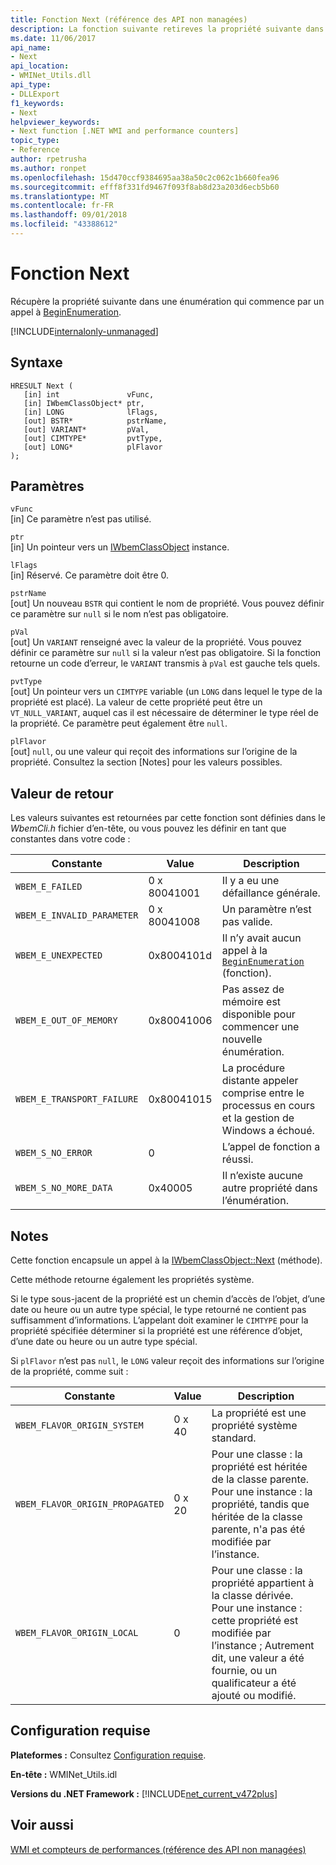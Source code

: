 ```yaml
---
title: Fonction Next (référence des API non managées)
description: La fonction suivante retireves la propriété suivante dans une énumération.
ms.date: 11/06/2017
api_name:
- Next
api_location:
- WMINet_Utils.dll
api_type:
- DLLExport
f1_keywords:
- Next
helpviewer_keywords:
- Next function [.NET WMI and performance counters]
topic_type:
- Reference
author: rpetrusha
ms.author: ronpet
ms.openlocfilehash: 15d470ccf9384695aa38a50c2c062c1b660fea96
ms.sourcegitcommit: efff8f331fd9467f093f8ab8d23a203d6ecb5b60
ms.translationtype: MT
ms.contentlocale: fr-FR
ms.lasthandoff: 09/01/2018
ms.locfileid: "43388612"
---
```

# <a name="next-function"></a>Fonction Next
Récupère la propriété suivante dans une énumération qui commence par un appel à [BeginEnumeration](beginenumeration.md).  

[!INCLUDE[internalonly-unmanaged](../../../../includes/internalonly-unmanaged.md)]
  
## <a name="syntax"></a>Syntaxe  
  
```  
HRESULT Next (
   [in] int               vFunc, 
   [in] IWbemClassObject* ptr, 
   [in] LONG              lFlags,
   [out] BSTR*            pstrName,
   [out] VARIANT*         pVal,
   [out] CIMTYPE*         pvtType,
   [out] LONG*            plFlavor     
); 
```  

## <a name="parameters"></a>Paramètres

`vFunc`  
[in] Ce paramètre n’est pas utilisé.

`ptr`  
[in] Un pointeur vers un [IWbemClassObject](/windows/desktop/api/wbemcli/nn-wbemcli-iwbemclassobject) instance.

`lFlags`  
[in] Réservé. Ce paramètre doit être 0.

`pstrName`  
[out] Un nouveau `BSTR` qui contient le nom de propriété. Vous pouvez définir ce paramètre sur `null` si le nom n’est pas obligatoire.

`pVal`  
[out] Un `VARIANT` renseigné avec la valeur de la propriété. Vous pouvez définir ce paramètre sur `null` si la valeur n’est pas obligatoire. Si la fonction retourne un code d’erreur, le `VARIANT` transmis à `pVal` est gauche tels quels. 

`pvtType`  
[out] Un pointeur vers un `CIMTYPE` variable (un `LONG` dans lequel le type de la propriété est placé). La valeur de cette propriété peut être un `VT_NULL_VARIANT`, auquel cas il est nécessaire de déterminer le type réel de la propriété. Ce paramètre peut également être `null`. 

`plFlavor`  
[out] `null`, ou une valeur qui reçoit des informations sur l’origine de la propriété. Consultez la section [Notes] pour les valeurs possibles. 

## <a name="return-value"></a>Valeur de retour

Les valeurs suivantes est retournées par cette fonction sont définies dans le *WbemCli.h* fichier d’en-tête, ou vous pouvez les définir en tant que constantes dans votre code :

|Constante  |Value  |Description  |
|---------|---------|---------|
| `WBEM_E_FAILED` | 0 x 80041001 | Il y a eu une défaillance générale. |
| `WBEM_E_INVALID_PARAMETER` | 0 x 80041008 | Un paramètre n’est pas valide. |
| `WBEM_E_UNEXPECTED` | 0x8004101d | Il n’y avait aucun appel à la [ `BeginEnumeration` ](beginenumeration.md) (fonction). |
| `WBEM_E_OUT_OF_MEMORY` | 0x80041006 | Pas assez de mémoire est disponible pour commencer une nouvelle énumération. |
| `WBEM_E_TRANSPORT_FAILURE` | 0x80041015 | La procédure distante appeler comprise entre le processus en cours et la gestion de Windows a échoué. |
| `WBEM_S_NO_ERROR` | 0 | L’appel de fonction a réussi.  |
| `WBEM_S_NO_MORE_DATA` | 0x40005 | Il n’existe aucune autre propriété dans l’énumération. |
  
## <a name="remarks"></a>Notes

Cette fonction encapsule un appel à la [IWbemClassObject::Next](/windows/desktop/api/wbemcli/nf-wbemcli-iwbemclassobject-next) (méthode).

Cette méthode retourne également les propriétés système.

Si le type sous-jacent de la propriété est un chemin d’accès de l’objet, d’une date ou heure ou un autre type spécial, le type retourné ne contient pas suffisamment d’informations. L’appelant doit examiner le `CIMTYPE` pour la propriété spécifiée déterminer si la propriété est une référence d’objet, d’une date ou heure ou un autre type spécial.

Si `plFlavor` n’est pas `null`, le `LONG` valeur reçoit des informations sur l’origine de la propriété, comme suit :

|Constante  |Value  |Description  |
|---------|---------|---------|
| `WBEM_FLAVOR_ORIGIN_SYSTEM` | 0 x 40 | La propriété est une propriété système standard. |
| `WBEM_FLAVOR_ORIGIN_PROPAGATED` | 0 x 20 | Pour une classe : la propriété est héritée de la classe parente. </br> Pour une instance : la propriété, tandis que héritée de la classe parente, n'a pas été modifiée par l’instance.  |
| `WBEM_FLAVOR_ORIGIN_LOCAL` | 0 | Pour une classe : la propriété appartient à la classe dérivée. </br> Pour une instance : cette propriété est modifiée par l’instance ; Autrement dit, une valeur a été fournie, ou un qualificateur a été ajouté ou modifié. |

## <a name="requirements"></a>Configuration requise  
 **Plateformes :** Consultez [Configuration requise](../../../../docs/framework/get-started/system-requirements.md).  
  
 **En-tête :** WMINet_Utils.idl  
  
 **Versions du .NET Framework :** [!INCLUDE[net_current_v472plus](../../../../includes/net-current-v472plus.md)]  
  
## <a name="see-also"></a>Voir aussi  
[WMI et compteurs de performances (référence des API non managées)](index.md)
